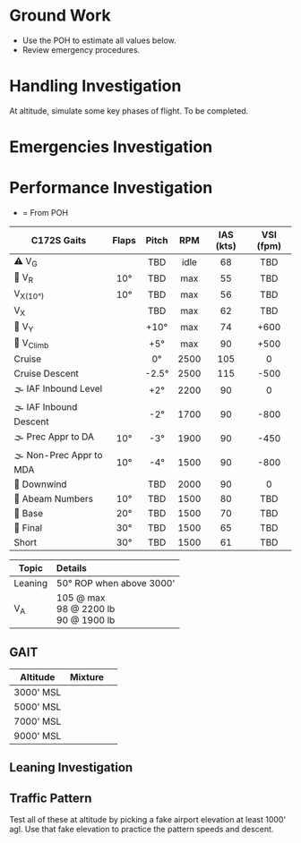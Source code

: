 # Ground Work
* Use the POH to estimate all values below.
* Review emergency procedures.

# Handling Investigation
At altitude, simulate some key phases of flight.
To be completed.

# Emergencies Investigation


# Performance Investigation
* = From POH

| **C172S Gaits**         | **Flaps** | **Pitch** | **RPM** | **IAS (kts)** | **VSI (fpm)** |
| ----------------------- |:---------:|:---------:|:-------:|:-------------:|:-------------:|
| ⚠️ V<sub>G</sub>           |           |    TBD    |  idle   |      68       |      TBD      |
| 🛫 V<sub>R</sub>           |    10°    |    TBD    |   max   |      55       |      TBD      |
| V<sub>X(10°)</sub>      |    10°    |    TBD    |   max   |      56       |      TBD      |
| V<sub>X</sub>           |           |    TBD    |   max   |      62       |      TBD      |
| 🛫 V<sub>Y</sub>           |           |   +10°    |   max   |      74       |     +600      |
| 🛫 V<sub>Climb</sub>       |           |    +5°    |   max   |      90       |     +500      |
| Cruise                  |           |    0°     |  2500   |      105      |       0       |
| Cruise Descent          |           |  \-2.5°   |  2500   |      115      |     \-500     |
| 🌫️ IAF Inbound Level    |           |    +2°    |  2200   |      90       |       0       |
| 🌫️ IAF Inbound Descent  |           |   \-2°    |  1700   |      90       |     \-800     |
| 🌫️ Prec Appr to DA      |    10°    |   \-3°    |  1900   |      90       |     \-450     |
| 🌫️ Non-Prec Appr to MDA |    10°    |   \-4°    |  1500   |      90       |     \-800     |
| 🛬 Downwind                |           |    TBD    |  2000   |      90       |       0       |
| 🛬 Abeam Numbers           |    10°    |    TBD    |  1500   |      80       |      TBD      |
| 🛬 Base                    |    20°    |    TBD    |  1500   |      70       |      TBD      |
| 🛬 Final                   |    30°    |    TBD    |  1500   |      65       |      TBD      |
| Short             |    30°    |    TBD    |  1500   |      61       |      TBD      |

| Topic              | Details                                   |
| ------------------ |:----------------------------------------- |
| Leaning            | 50° ROP when above 3000'                  | 
| V<sub>A</sub>      | 105 @ max<br>98 @ 2200 lb<br>90 @ 1900 lb |

## GAIT
| Altitude  | Mixture |     | 
| --------- | ------- | --- |
| 3000' MSL |         |     |
| 5000' MSL |         |     |
| 7000' MSL |         |     |
| 9000' MSL |         |     |

## Leaning Investigation

## Traffic Pattern
Test all of these at altitude by picking a fake airport elevation at least 1000' agl. Use that fake elevation to practice the pattern speeds and descent.
